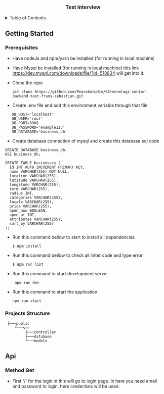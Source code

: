 <a name="readme-top"></a>

<!-- PROJECT LOGO -->
<br />
<div align="center">

<h3 align="center">Test Interview</h3>

</div>

<!-- TABLE OF CONTENTS -->
<details>
  <summary>Table of Contents</summary>
  <ol>
    <li>
      <a href="#getting-started">Getting Started</a>
      <ul>
        <li><a href="#prerequisites">Prerequisites</a></li>
        <li><a href="#projects-structure">Projects structure</a></li>
      </ul>
    </li>
    <li>
      <a href="#api">API</a>
         <ul>
            <li>
               <a href="#method-get">Method Get</a>
            </li>
         </ul>
    </li>
  </ol>
</details>

<!-- ABOUT THE PROJECT -->

<!-- GETTING STARTED -->

## Getting Started

### Prerequisites

- Have nodeJs and npm/yarn be installed (for running in local machine)
- Have Mysql be installed (for running in local machine) this link https://dev.mysql.com/downloads/file/?id=518834 will get into it.


- Clone the repo
  ```
  git clone https://github.com/PeaceAntoHim/62teknologi-senior-backend-test-frans-sebastian.git
   ```

- Create .env file and add this environment variable through that file
```
   DB_HOST='localhost'
   DB_USER='root'
   DB_PORT=3306
   DB_PASSWORD='example123'
   DB_DATABASE='business_db'
```

- Create database connection of mysql and create this database sql code
```
CREATE DATABASE business_db;
USE business_db;

CREATE TABLE businesses (
  id INT AUTO_INCREMENT PRIMARY KEY,
  name VARCHAR(255) NOT NULL,
  location VARCHAR(255),
  latitude VARCHAR(255),
  longitude VARCHAR(255),
  term VARCHAR(255),
  radius INT,
  categories VARCHAR(255),
  locale VARCHAR(255),
  price VARCHAR(255),
  open_now BOOLEAN,
  open_at INT,
  attributes VARCHAR(255),
  sort_by VARCHAR(255)
);
```
  

- Run this command bellow to start to install all dependencies

  ```
  $ npm install
  ```

- Run this command bellow to check all linter code and type error 
   ```
   $ npm run lint
   ```

- Run this command to start development server
  ```
   npm run dev
  ```

- Run this command to start the application
  ```
  npm run start
  ```



### Projects Structure
```
 ├───public
    └───src
         ├───controller
         ├───database
         └───models
```

## Api

### Method Get


  
- First '/' for the login in this will go to login page. In here you need email and password to login, here credentials will be used:
  ```
  
  ```



